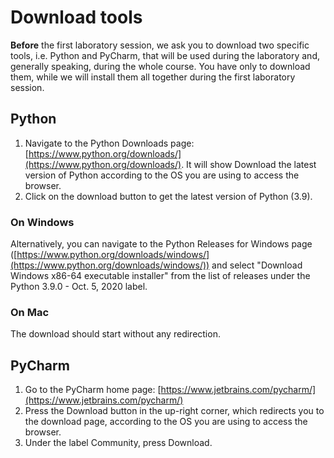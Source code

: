 # Download tools

**Before** the first laboratory session, we ask you to download two specific tools, i.e. Python and PyCharm, that will be used during the laboratory and, generally speaking, during the whole course. You have only to download them, while we will install them all together during the first laboratory session.

## Python
1. Navigate to the Python Downloads page: [https://www.python.org/downloads/](https://www.python.org/downloads/). It will show Download the latest version of Python according to the OS you are using to access the browser.
2. Click on the download button to get the latest version of Python (3.9).

### On Windows
Alternatively, you can navigate to the Python Releases for Windows page ([https://www.python.org/downloads/windows/](https://www.python.org/downloads/windows/)) and select "Download Windows x86-64 executable installer" from the list of releases under the Python 3.9.0 - Oct. 5, 2020 label.

### On Mac
The download should start without any redirection.

## PyCharm
1. Go to the PyCharm home page: [https://www.jetbrains.com/pycharm/](https://www.jetbrains.com/pycharm/)
2. Press the Download button in the up-right corner, which redirects you to the download page, according to the OS you are using to access the browser.
3. Under the label Community, press Download.
